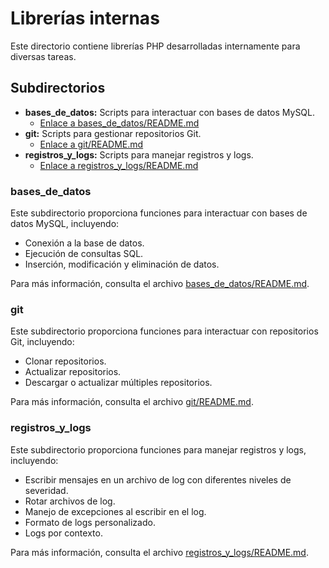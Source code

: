 # Librerías internas

Este directorio contiene librerías PHP desarrolladas internamente para diversas tareas.

## Subdirectorios

* **bases_de_datos:** Scripts para interactuar con bases de datos MySQL.
    * [Enlace a bases_de_datos/README.md](bases_de_datos/README.md)
* **git:** Scripts para gestionar repositorios Git.
    * [Enlace a git/README.md](git/README.md)
* **registros_y_logs:** Scripts para manejar registros y logs.
    * [Enlace a registros_y_logs/README.md](registros_y_logs/README.md)

### bases_de_datos

Este subdirectorio proporciona funciones para interactuar con bases de datos MySQL, incluyendo:

* Conexión a la base de datos.
* Ejecución de consultas SQL.
* Inserción, modificación y eliminación de datos.

Para más información, consulta el archivo [bases_de_datos/README.md](bases_de_datos/README.md).

### git

Este subdirectorio proporciona funciones para interactuar con repositorios Git, incluyendo:

* Clonar repositorios.
* Actualizar repositorios.
* Descargar o actualizar múltiples repositorios.

Para más información, consulta el archivo [git/README.md](git/README.md).

### registros_y_logs

Este subdirectorio proporciona funciones para manejar registros y logs, incluyendo:

* Escribir mensajes en un archivo de log con diferentes niveles de severidad.
* Rotar archivos de log.
* Manejo de excepciones al escribir en el log.
* Formato de logs personalizado.
* Logs por contexto.

Para más información, consulta el archivo [registros_y_logs/README.md](registros_y_logs/README.md).